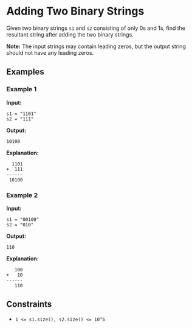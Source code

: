# Adding Two Binary Strings

Given two binary strings `s1` and `s2` consisting of only 0s and 1s, find the resultant string after adding the two binary strings.

**Note:** The input strings may contain leading zeros, but the output string should not have any leading zeros.

## Examples

### Example 1
**Input:** 
```
s1 = "1101"
s2 = "111"
```
**Output:** 
```
10100
```
**Explanation:**
```
  1101
+  111
------
 10100
```

### Example 2
**Input:** 
```
s1 = "00100"
s2 = "010"
```
**Output:** 
```
110
```
**Explanation:**
```
   100
+   10
------
   110
```

## Constraints
- `1 <= s1.size(), s2.size() <= 10^6`